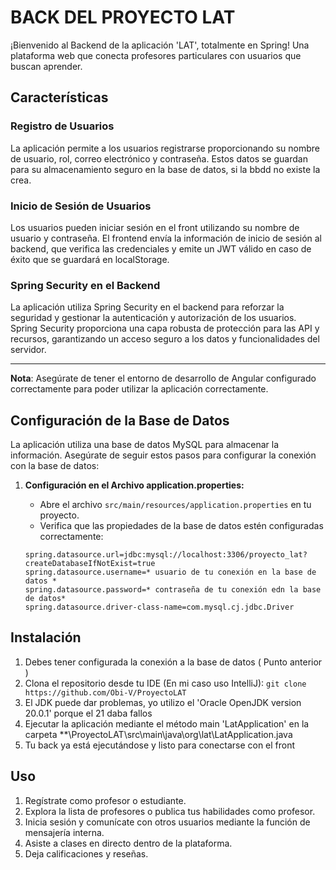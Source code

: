 # BACK DEL PROYECTO LAT

¡Bienvenido al Backend de la aplicación 'LAT', totalmente en Spring! 
Una plataforma web que conecta profesores particulares con usuarios que buscan aprender.

## Características

### Registro de Usuarios

La aplicación permite a los usuarios registrarse proporcionando su nombre de usuario, rol, correo electrónico y contraseña. Estos datos se guardan para su almacenamiento seguro en la base de datos, si la bbdd no existe la crea.

### Inicio de Sesión de Usuarios

Los usuarios pueden iniciar sesión en el front utilizando su nombre de usuario y contraseña. El frontend envía la información de inicio de sesión al backend, que verifica las credenciales y emite un JWT válido en caso de éxito que se guardará en localStorage.

### Spring Security en el Backend

La aplicación utiliza Spring Security en el backend para reforzar la seguridad y gestionar la autenticación y autorización de los usuarios. Spring Security proporciona una capa robusta de protección para las API y recursos, garantizando un acceso seguro a los datos y funcionalidades del servidor.

---

**Nota**: Asegúrate de tener el entorno de desarrollo de Angular configurado correctamente para poder utilizar la aplicación correctamente.

## Configuración de la Base de Datos

La aplicación utiliza una base de datos MySQL para almacenar la información. Asegúrate de seguir estos pasos para configurar la conexión con la base de datos:

1. **Configuración en el Archivo application.properties:**
   - Abre el archivo `src/main/resources/application.properties` en tu proyecto.
   - Verifica que las propiedades de la base de datos estén configuradas correctamente:

   ```properties
   spring.datasource.url=jdbc:mysql://localhost:3306/proyecto_lat?createDatabaseIfNotExist=true
   spring.datasource.username=* usuario de tu conexión en la base de datos *
   spring.datasource.password=* contraseña de tu conexión edn la base de datos*
   spring.datasource.driver-class-name=com.mysql.cj.jdbc.Driver
   
## Instalación
1. Debes tener configurada la conexión a la base de datos ( Punto anterior )
2. Clona el repositorio desde tu IDE (En mi caso uso IntelliJ): `git clone https://github.com/Obi-V/ProyectoLAT`
3. El JDK puede dar problemas, yo utilizo el 'Oracle OpenJDK version 20.0.1' porque el 21 daba fallos
4. Ejecutar la aplicación mediante el método main 'LatApplication' en la carpeta **\ProyectoLAT\src\main\java\org\lat\LatApplication.java
5. Tu back ya está ejecutándose y listo para conectarse con el front

## Uso

1. Regístrate como profesor o estudiante.
2. Explora la lista de profesores o publica tus habilidades como profesor.
3. Inicia sesión y comunícate con otros usuarios mediante la función de mensajería interna.
4. Asiste a clases en directo dentro de la plataforma.
5. Deja calificaciones y reseñas.


